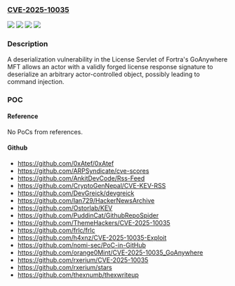### [CVE-2025-10035](https://cve.mitre.org/cgi-bin/cvename.cgi?name=CVE-2025-10035)
![](https://img.shields.io/static/v1?label=Product&message=GoAnywhere%20MFT&color=blue)
![](https://img.shields.io/static/v1?label=Version&message=0%20&color=brightgreen)
![](https://img.shields.io/static/v1?label=Vulnerability&message=CWE-502%20Deserialization%20of%20Untrusted%20Data&color=brightgreen)
![](https://img.shields.io/static/v1?label=Vulnerability&message=CWE-77%20Improper%20Neutralization%20of%20Special%20Elements%20used%20in%20a%20Command%20('Command%20Injection')&color=brightgreen)

### Description

A deserialization vulnerability in the License Servlet of Fortra's GoAnywhere MFT allows an actor with a validly forged license response signature to deserialize an arbitrary actor-controlled object, possibly leading to command injection.

### POC

#### Reference
No PoCs from references.

#### Github
- https://github.com/0xAtef/0xAtef
- https://github.com/ARPSyndicate/cve-scores
- https://github.com/AnkitDevCode/Rss-Feed
- https://github.com/CryptoGenNepal/CVE-KEV-RSS
- https://github.com/DevGreick/devgreick
- https://github.com/Ian729/HackerNewsArchive
- https://github.com/Ostorlab/KEV
- https://github.com/PuddinCat/GithubRepoSpider
- https://github.com/ThemeHackers/CVE-2025-10035
- https://github.com/frlc/frlc
- https://github.com/h4xnz/CVE-2025-10035-Exploit
- https://github.com/nomi-sec/PoC-in-GitHub
- https://github.com/orange0Mint/CVE-2025-10035_GoAnywhere
- https://github.com/rxerium/CVE-2025-10035
- https://github.com/rxerium/stars
- https://github.com/thexnumb/thexwriteup

